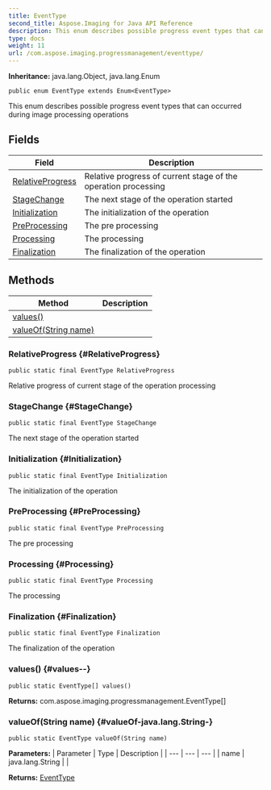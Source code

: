 ```yaml
---
title: EventType
second_title: Aspose.Imaging for Java API Reference
description: This enum describes possible progress event types that can occurred during image processing operations
type: docs
weight: 11
url: /com.aspose.imaging.progressmanagement/eventtype/
---
```

**Inheritance:**
java.lang.Object, java.lang.Enum
```
public enum EventType extends Enum<EventType>
```

This enum describes possible progress event types that can occurred during image processing operations
## Fields

| Field | Description |
| --- | --- |
| [RelativeProgress](#RelativeProgress) | Relative progress of current stage of the operation processing |
| [StageChange](#StageChange) | The next stage of the operation started |
| [Initialization](#Initialization) | The initialization of the operation |
| [PreProcessing](#PreProcessing) | The pre processing |
| [Processing](#Processing) | The processing |
| [Finalization](#Finalization) | The finalization of the operation |
## Methods

| Method | Description |
| --- | --- |
| [values()](#values--) |  |
| [valueOf(String name)](#valueOf-java.lang.String-) |  |
### RelativeProgress {#RelativeProgress}
```
public static final EventType RelativeProgress
```


Relative progress of current stage of the operation processing

### StageChange {#StageChange}
```
public static final EventType StageChange
```


The next stage of the operation started

### Initialization {#Initialization}
```
public static final EventType Initialization
```


The initialization of the operation

### PreProcessing {#PreProcessing}
```
public static final EventType PreProcessing
```


The pre processing

### Processing {#Processing}
```
public static final EventType Processing
```


The processing

### Finalization {#Finalization}
```
public static final EventType Finalization
```


The finalization of the operation

### values() {#values--}
```
public static EventType[] values()
```




**Returns:**
com.aspose.imaging.progressmanagement.EventType[]
### valueOf(String name) {#valueOf-java.lang.String-}
```
public static EventType valueOf(String name)
```




**Parameters:**
| Parameter | Type | Description |
| --- | --- | --- |
| name | java.lang.String |  |

**Returns:**
[EventType](../../com.aspose.imaging.progressmanagement/eventtype)
